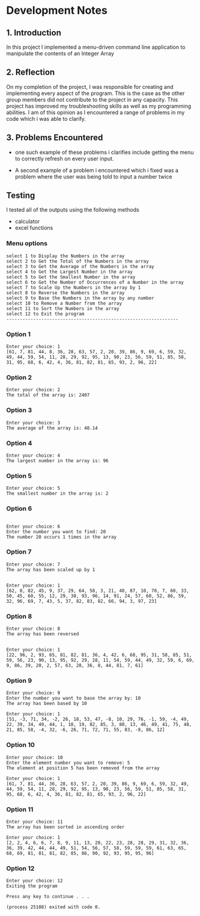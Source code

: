 
# Development Notes

## 1. Introduction

In this project I implemented a menu-driven command line application to
manipulate the contents of an Integer Array

## 2. Reflection

On my completion of the project, I was responsible for creating and implementing every aspect of the program.
This is the case as the other group members did not contribute to the project in any capacity.
This project has improved my troubleshooting skills as well as my programming abilities.
I am of this opinion as I encountered a range of problems in my code which i was able to clarify.

## 3. Problems Encountered

- one such example of these problems i clarifies include getting the menu to correctly refresh on every user input.

- A second example of a problem i encountered which i fixed was a problem where the user was being told to input a number twice

## Testing

I tested all of the outputs using the following methods

- calculator
- excel functions

### Menu options

```plaintext
select 1 to Display the Numbers in the array
select 2 to Get the Total of the Numbers in the array
select 3 to Get the Average of the Numbers in the array
select 4 to Get the Largest Number in the array
select 5 to Get the Smallest Number in the array
select 6 to Get the Number of Occurrences of a Number in the array
select 7 to Scale Up the Numbers in the array by 1
select 8 to Reverse the Numbers in the array
select 9 to Base the Numbers in the array by any number
select 10 to Remove a Number from the array
select 11 to Sort the Numbers in the array
select 12 to Exit the program
----------------------------------------------------------------
```

### Option 1

```plaintext
Enter your choice: 1
[61, 7, 81, 44, 8, 36, 28, 63, 57, 2, 20, 39, 86, 9, 69, 6, 59, 32, 49, 44, 59, 54, 11, 28, 29, 92, 95, 13, 90, 23, 56, 59, 51, 85, 58, 31, 95, 68, 6, 42, 4, 36, 81, 82, 81, 65, 93, 2, 96, 22]

```

### Option 2

```plaintext
Enter your choice: 2
The total of the array is: 2407
```

### Option 3

```plaintext
Enter your choice: 3
The average of the array is: 48.14
```

### Option 4

```plaintext
Enter your choice: 4
The largest number in the array is: 96
```

### Option 5

```plaintext
Enter your choice: 5
The smallest number in the array is: 2
```

### Option 6

```plaintext

Enter your choice: 6
Enter the number you want to find: 20
The number 20 occurs 1 times in the array
```

### Option 7

```plaintext
Enter your choice: 7
The array has been scaled up by 1
```

```plaintext

Enter your choice: 1
[62, 8, 82, 45, 9, 37, 29, 64, 58, 3, 21, 40, 87, 10, 70, 7, 60, 33, 50, 45, 60, 55, 12, 29, 30, 93, 96, 14, 91, 24, 57, 60, 52, 86, 59, 32, 96, 69, 7, 43, 5, 37, 82, 83, 82, 66, 94, 3, 97, 23]
```

### Option 8

```plaintext
Enter your choice: 8
The array has been reversed
```

```plaintext

Enter your choice: 1
[22, 96, 2, 93, 65, 81, 82, 81, 36, 4, 42, 6, 68, 95, 31, 58, 85, 51, 59, 56, 23, 90, 13, 95, 92, 29, 28, 11, 54, 59, 44, 49, 32, 59, 6, 69, 9, 86, 39, 20, 2, 57, 63, 28, 36, 8, 44, 81, 7, 61]
```

### Option 9

```plaintext
Enter your choice: 9
Enter the number you want to base the array by: 10
The array has been based by 10
```

```plaintext
Enter your choice: 1
[51, -3, 71, 34, -2, 26, 18, 53, 47, -8, 10, 29, 76, -1, 59, -4, 49, 22, 39, 34, 49, 44, 1, 18, 19, 82, 85, 3, 80, 13, 46, 49, 41, 75, 48, 21, 85, 58, -4, 32, -6, 26, 71, 72, 71, 55, 83, -8, 86, 12]
```

### Option 10

```plaintext
Enter your choice: 10
Enter the element number you want to remove: 5
The element at position 5 has been removed from the array
```

```plaintext
Enter your choice: 1
[61, 7, 81, 44, 36, 28, 63, 57, 2, 20, 39, 86, 9, 69, 6, 59, 32, 49, 44, 59, 54, 11, 28, 29, 92, 95, 13, 90, 23, 56, 59, 51, 85, 58, 31, 95, 68, 6, 42, 4, 36, 81, 82, 81, 65, 93, 2, 96, 22]
```

### Option 11

```plaintext
Enter your choice: 11
The array has been sorted in ascending order
```

```plaintext
Enter your choice: 1
[2, 2, 4, 6, 6, 7, 8, 9, 11, 13, 20, 22, 23, 28, 28, 29, 31, 32, 36, 36, 39, 42, 44, 44, 49, 51, 54, 56, 57, 58, 59, 59, 59, 61, 63, 65, 68, 69, 81, 81, 81, 82, 85, 86, 90, 92, 93, 95, 95, 96]
```

### Option 12

```plaintext
Enter your choice: 12
Exiting the program

Press any key to continue . . .

(process 25108) exited with code 0.
```
